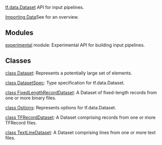 [tf.data.Dataset](https://tensorflow.google.cn/api_docs/python/tf/data/Dataset) API for input pipelines.

[Importing Data](https://tensorflow.org/guide/datasets)See  for an overview.

## Modules
[experimental](https://tensorflow.google.cn/api_docs/python/tf/compat/v2/data/experimental) module: Experimental API for building input pipelines.

## Classes
[class Dataset](https://tensorflow.google.cn/api_docs/python/tf/data/Dataset): Represents a potentially large set of elements.

[class DatasetSpec](https://tensorflow.google.cn/api_docs/python/tf/data/DatasetSpec): Type specification for tf.data.Dataset.

[class FixedLengthRecordDataset](https://tensorflow.google.cn/api_docs/python/tf/data/FixedLengthRecordDataset): A Dataset of fixed-length records from one or more binary files.

[class Options](https://tensorflow.google.cn/api_docs/python/tf/data/Options): Represents options for tf.data.Dataset.

[class TFRecordDataset](https://tensorflow.google.cn/api_docs/python/tf/data/TFRecordDataset): A Dataset comprising records from one or more TFRecord files.

[class TextLineDataset](https://tensorflow.google.cn/api_docs/python/tf/data/TextLineDataset): A Dataset comprising lines from one or more text files.

